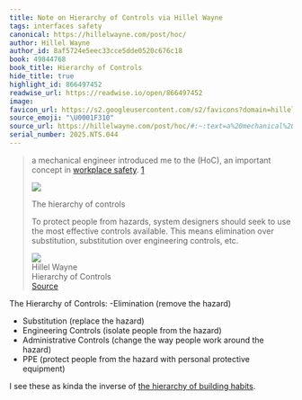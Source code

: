 ```yaml
---
title: Note on Hierarchy of Controls via Hillel Wayne
tags: interfaces safety
canonical: https://hillelwayne.com/post/hoc/
author: Hillel Wayne
author_id: 8af5724e5eec33cce5dde0520c676c18
book: 49844768
book_title: Hierarchy of Controls
hide_title: true
highlight_id: 866497452
readwise_url: https://readwise.io/open/866497452
image:
favicon_url: https://s2.googleusercontent.com/s2/favicons?domain=hillelwayne.com
source_emoji: "\U0001F310"
source_url: https://hillelwayne.com/post/hoc/#:~:text=a%20mechanical%20engineer,engineering%20controls%2C%20etc.
serial_number: 2025.NTS.044
---
```

> a mechanical engineer introduced me to the (HoC), an important concept in [workplace safety](https://en.wikipedia.org/wiki/Process_safety). [1](https://www.hillelwayne.com/post/hoc/#fn:hohc)
> 
> ![](https://www.hillelwayne.com/post/hoc/img/hoc.svg)
> 
> The hierarchy of controls
> 
> To protect people from hazards, system designers should seek to use the most effective controls available. This means elimination over substitution, substitution over engineering controls, etc.
> <div class="quoteback-footer"><div class="quoteback-avatar"><img class="mini-favicon" src="https://s2.googleusercontent.com/s2/favicons?domain=hillelwayne.com"></div><div class="quoteback-metadata"><div class="metadata-inner"><span style="display:none">FROM:</span><div aria-label="Hillel Wayne" class="quoteback-author"> Hillel Wayne</div><div aria-label="Hierarchy of Controls" class="quoteback-title"> Hierarchy of Controls</div></div></div><div class="quoteback-backlink"><a target="_blank" aria-label="go to the full text of this quotation" rel="noopener" href="https://hillelwayne.com/post/hoc/#:~:text=a%20mechanical%20engineer,engineering%20controls%2C%20etc." class="quoteback-arrow"> Source</a></div></div>

The Hierarchy of Controls:
-Elimination (remove the hazard)
- Substitution (replace the hazard)
- Engineering Controls (isolate people from the hazard)
- Administrative Controls (change the way people work around the hazard)
- PPE (protect people from the hazard with personal protective equipment)

I see these as kinda the inverse of [the hierarchy of building habits](https://www.joshbeckman.org/notes/446271370).